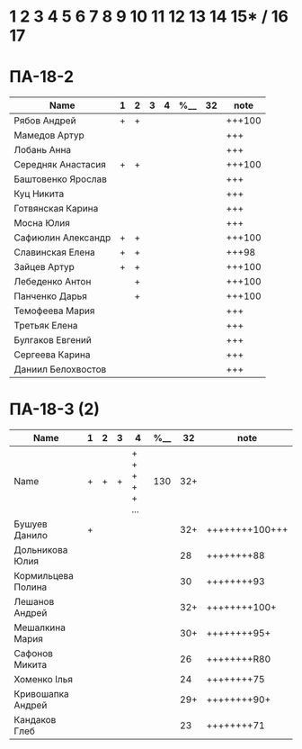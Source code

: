 # 1 2 3 4 5 6 7 8 9 10 11 12 13 14 15* / 16 17

# ПА-18-2
|Name|1|2|3|4|________%__________|32|note|
| --- | --- | --- | --- | --- | --- | --- | --- |
|Рябов Андрей			|+|+|||			||+++100|
|Мамедов Артур			|||||			||+++|
|Лобань Анна			|||||			||+++|
|Середняк Анастасия		|+|+|||			||+++100| ABS
|Баштовенко Ярослав		|||||			||+++|
|Куц Никита				|||||			||+++| ^_^
|Готвянская Карина		|||||			||+++|
|Мосна Юлия				|||||			||+++|
|Сафиюлин Александр		|+|+|||			||+++100|
|Славинская Елена		|+|+|||			||+++98| Lena ^_^
|Зайцев Артур			|+|+|||			||+++100| believefenix
|Лебеденко Антон		||+|||			||+++100|
|Панченко Дарья			||+|||			||+++100|
|Темофеева Мария		|||||			||+++|
|Третьяк Елена			|||||			||+++| Grace_Biz
|Булгаков Евгений		|||||			||+++| Bumblebee
|Сергеева Карина		|||||			||+++|
|Даниил Белохвостов		|||||			||+++|

# ПА-18-3 (2) 
|Name|1|2|3|4|________%__________|32|note|
| --- | --- | --- | --- | --- | --- | --- | --- |
|Name		|+|+|+|+ + + + + ...|		130		|32+||
|Бушуев Данило			|+||||			|32+|++++++++100+++| - BDO
|Дольникова Юлия		|||||			|28|++++++++88|
|Кормильцева Полина		|||||			|30|++++++++93|
|Лешанов Андрей			|||||			|32+|++++++++100+|
|Мешалкина Мария		|||||			|30+|++++++++95+|
|Сафонов Микита			|||||			|26|++++++++R80|
|Хоменко Ілья			|||||			|24|++++++++75|
|Кривошапка Андрей		|||||			|29+|++++++++90+|
|Кандаков Глеб			|||||			|23|++++++++71|




